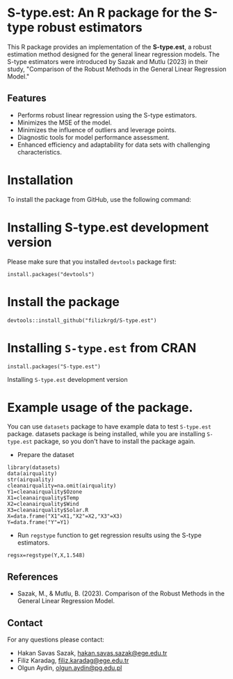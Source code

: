 # S-type.est: An R package for the S-type robust estimators
This R package provides an implementation of the **S-type.est**, a robust estimation method designed for the general linear regression models. The S-type estimators were introduced by Sazak and Mutlu (2023) in their study, "Comparison of the Robust Methods in the General Linear Regression Model."

## Features
- Performs robust linear regression using the S-type estimators.
- Minimizes the MSE of the model.
- Minimizes the influence of outliers and leverage points.
- Diagnostic tools for model performance assessment.
- Enhanced efficiency and adaptability for data sets with challenging characteristics.

# Installation
To install the package from GitHub, use the following command:

# Installing S-type.est development version
Please make sure that you installed `devtools` package first:
```
install.packages("devtools")
```

# Install the package
```
devtools::install_github("filizkrgd/S-type.est")
```
# Installing `S-type.est` from CRAN
```
install.packages("S-type.est")
```
Installing `S-type.est` development version

# Example usage of the package.
You can use `datasets` package to have example data to test `S-type.est` package. 
datasets package is being installed, while you are installing `S-type.est` package, so you don't have to install the package again.

- Prepare the dataset
```
library(datasets)
data(airquality)
str(airquality)
cleanairquality=na.omit(airquality)
Y1=cleanairquality$Ozone
X1=cleanairquality$Temp
X2=cleanairquality$Wind
X3=cleanairquality$Solar.R
X=data.frame("X1"=X1,"X2"=X2,"X3"=X3)
Y=data.frame("Y"=Y1)
```
- Run `regstype`  function to get regression results using the S-type estimators.

```
regsx=regstype(Y,X,1.548)
```

## References
- Sazak, M., & Mutlu, B. (2023). Comparison of the Robust Methods in the General Linear Regression Model.

## Contact
For any questions please contact:

- Hakan Savas Sazak, hakan.savas.sazak@ege.edu.tr
- Filiz Karadag, filiz.karadag@ege.edu.tr
- Olgun Aydin, olgun.aydin@pg.edu.pl
